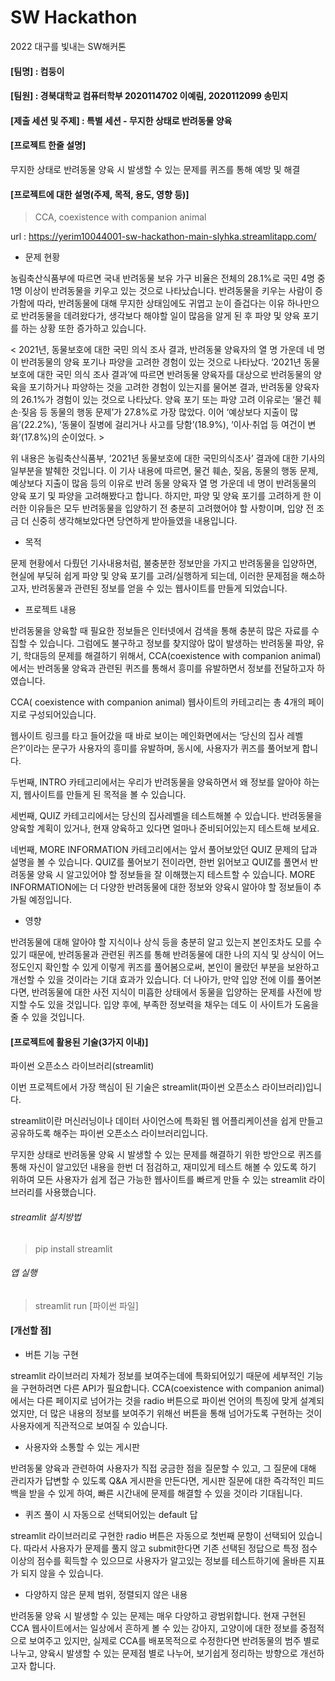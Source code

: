 # SW Hackathon
2022 대구를 빛내는 SW해커톤

#### [팀명] : 컴둥이
#### [팀원] : 경북대학교 컴퓨터학부 2020114702 이예림, 2020112099 송민지
#### [제출 세션 및 주제] : 특별 세션 - 무지한 상태로 반려동물 양육
#### [프로젝트 한줄 설명]
무지한 상태로 반려동물 양육 시 발생할 수 있는 문제를 퀴즈를 통해 예방 및 해결
#### [프로젝트에 대한 설명(주제, 목적, 용도, 영향 등)]
> CCA, coexistence with companion animal

url : https://yerim10044001-sw-hackathon-main-slyhka.streamlitapp.com/

+ 문제 현황

농림축산식품부에 따르면 국내 반려동물 보유 가구 비율은 전체의 28.1%로 국민 4명 중 1명 이상이 반려동물을 키우고 있는 것으로 나타났습니다. 반려동물을 키우는 사람이 증가함에 따라, 반려동물에 대해 무지한 상태임에도 귀엽고 눈이 즐겁다는 이유 하나만으로 반려동물을 데려왔다가, 생각보다 해야할 일이 많음을 알게 된 후 파양 및 양육 포기를 하는 상황 또한 증가하고 있습니다.

< 2021년, 동물보호에 대한 국민 의식 조사 결과, 반려동물 양육자의 열 명 가운데 네 명이 반려동물의 양육 포기나 파양을 고려한 경험이 있는 것으로 나타났다. ‘2021년 동물보호에 대한 국민 의식 조사 결과’에 따르면 반려동물 양육자를 대상으로 반려동물의 양육을 포기하거나 파양하는 것을 고려한 경험이 있는지를 물어본 결과, 반려동물 양육자의 26.1%가 경험이 있는 것으로 나타났다. 양육 포기 또는 파양 고려 이유로는 ‘물건 훼손·짖음 등 동물의 행동 문제’가 27.8%로 가장 많았다. 이어 ‘예상보다 지출이 많음’(22.2%), ‘동물이 질병에 걸리거나 사고를 당함’(18.9%), ‘이사·취업 등 여건이 변화’(17.8%)의 순이었다. >

위 내용은 농림축산식품부, ‘2021년 동물보호에 대한 국민의식조사’ 결과에 대한 기사의 일부분을 발췌한 것입니다. 이 기사 내용에 따르면, 물건 훼손, 짖음, 동물의 행동 문제, 예상보다 지출이 많음 등의 이유로 반려 동물 양육자 열 명 가운데 네 명이 반려동물의 양육 포기 및 파양을 고려해봤다고 합니다. 하지만, 파양 및 양육 포기를 고려하게 한 이러한 이유들은 모두 반려동물을 입양하기 전 충분히 고려했어야 할 사항이며, 입양 전 조금 더 신중히 생각해보았다면 당연하게 받아들였을 내용입니다. 

+ 목적

문제 현황에서 다뤘던 기사내용처럼, 불충분한 정보만을 가지고 반려동물을 입양하면, 현실에 부딪혀 쉽게 파양 및 양육 포기를 고려/실행하게 되는데, 이러한 문제점을 해소하고자, 반려동물과 관련된 정보를 얻을 수 있는 웹사이트를 만들게 되었습니다.

+ 프로젝트 내용

반려동물을 양육할 때 필요한 정보들은 인터넷에서 검색을 통해 충분히 많은 자료를 수집할 수 있습니다. 그럼에도 불구하고 정보를 찾지않아 많이 발생하는 반려동물 파양, 유기, 학대등의 문제를 해결하기 위해서, CCA(coexistence with companion animal)에서는 반려동물 양육과 관련된 퀴즈를 통해서 흥미를 유발하면서 정보를 전달하고자 하였습니다.

CCA( coexistence with companion animal) 웹사이트의 카테고리는 총 4개의 페이지로 구성되어있습니다.

웹사이트 링크를 타고 들어갔을 때 바로 보이는 메인화면에서는 ‘당신의 집사 레벨은?’이라는 문구가 사용자의 흥미를 유발하며, 동시에, 사용자가 퀴즈를 풀어보게 합니다.

두번째, INTRO 카테고리에서는 우리가 반려동물을 양육하면서 왜 정보를 알아야 하는지, 웹사이트를 만들게 된 목적을 볼 수 있습니다.

세번째, QUIZ 카테고리에서는 당신의 집사레벨을 테스트해볼 수 있습니다. 반려동물을 양육할 계획이 있거나, 현재 양육하고 있다면 얼마나 준비되어있는지 테스트해 보세요.

네번째, MORE INFORMATION 카테고리에서는 앞서 풀어보았던 QUIZ 문제의 답과 설명을 볼 수 있습니다. QUIZ를 풀어보기 전이라면, 한번 읽어보고 QUIZ를 풀면서 반려동물 양육 시 알고있어야 할 정보들을 잘 이해했는지 테스트할 수 있습니다. MORE INFORMATION에는 더 다양한 반려동물에 대한 정보와 양육시 알아야 할 정보들이 추가될 예정입니다.

+ 영향

반려동물에 대해 알아야 할 지식이나 상식 등을 충분히 알고 있는지 본인조차도 모를 수 있기 때문에, 반려동물과 관련된 퀴즈를 통해 반려동물에 대한 나의 지식 및 상식이 어느 정도인지 확인할 수 있게 이렇게 퀴즈를 풀어봄으로써, 본인이 몰랐던 부분을 보완하고 개선할 수 있을 것이라는 기대 효과가 있습니다. 더 나아가, 만약 입양 전에 이를 풀어본다면, 반려동물에 대한 사전 지식이 미흡한 상태에서 동물을 입양하는 문제를 사전에 방지할 수도 있을 것입니다. 입양 후에, 부족한 정보력을 채우는 데도 이 사이트가 도움을 줄 수 있을 것입니다. 

#### [프로젝트에 활용된 기술(3가지 이내)]
파이썬 오픈소스 라이브러리(streamlit)

이번 프로젝트에서 가장 핵심이 된 기술은 streamlit(파이썬 오픈소스 라이브러리)입니다.

streamlit이란 머신러닝이나 데이터 사이언스에 특화된 웹 어플리케이션을 쉽게 만들고 공유하도록 해주는 파이썬 오픈소스 라이브러리입니다.

무지한 상태로 반려동물 양육 시 발생할 수 있는 문제를 해결하기 위한 방안으로 퀴즈를 통해 자신이 알고있던 내용을 한번 더 점검하고, 재미있게 테스트 해볼 수 있도록 하기 위하여 모든 사용자가 쉽게 접근 가능한 웹사이트를 빠르게 만들 수 있는 streamlit 라이브러리를 사용했습니다.

###### streamlit 설치방법
> pip install streamlit
###### 앱 실행
>streamlit run [파이썬 파일]

#### [개선할 점]
+ 버튼 기능 구현

streamlit 라이브러리 자체가 정보를 보여주는데에 특화되어있기 때문에 세부적인 기능을 구현하려면 다른 API가 필요합니다. CCA(coexistence with companion animal)에서는 다른 페이지로 넘어가는 것을 radio 버튼으로 파이썬 언어의 특징에 맞게 설계되었지만, 더 많은 내용의 정보를 보여주기 위해선 버튼을 통해 넘어가도록 구현하는 것이 사용자에게 직관적으로 보여질 수 있습니다.

+ 사용자와 소통할 수 있는 게시판

반려동물 양육과 관련하여 사용자가 직접 궁금한 점을 질문할 수 있고, 그 질문에 대해 관리자가 답변할 수 있도록 Q&A 게시판을 만든다면, 게시판 질문에 대한 즉각적인 피드백을 받을 수 있게 하여, 빠른 시간내에 문제를 해결할 수 있을 것이라 기대됩니다. 

+ 퀴즈 풀이 시 자동으로 선택되어있는 default 답

streamlit 라이브러리로 구현한 radio 버튼은 자동으로 첫번째 문항이 선택되어 있습니다. 따라서 사용자가 문제를 풀지 않고 submit한다면 기존 선택된 정답으로 특정 점수 이상의 점수를 획득할 수 있으므로 사용자가 알고있는 정보를 테스트하기에 올바른 지표가 되지 않을 수 있습니다.

+ 다양하지 않은 문제 범위, 정렬되지 않은 내용

반려동물 양육 시 발생할 수 있는 문제는 매우 다양하고 광범위합니다. 현재 구현된 CCA 웹사이트에서는 일상에서 흔하게 볼 수 있는 강아지, 고양이에 대한 정보를 중점적으로 보여주고 있지만, 실제로 CCA를 배포목적으로 수정한다면 반려동물의 범주 별로 나누고, 양육시 발생할 수 있는 문제점 별로 나누어, 보기쉽게 정리하는 방향으로 개선하고자 합니다.

